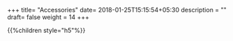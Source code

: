 +++
title= "Accessories"
date= 2018-01-25T15:15:54+05:30
description = ""
draft= false
weight = 14
+++


{{%children style="h5"%}}




